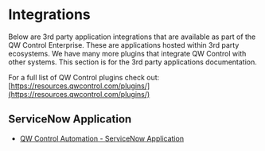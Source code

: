 # Integrations

Below are 3rd party application integrations that are available as part of the QW Control Enterprise. These are applications hosted within 3rd party ecosystems. We have many more plugins that integrate QW Control with other systems. This section is for the 3rd party applications documentation.  

For a full list of QW Control plugins check out: [https://resources.qwcontrol.com/plugins/](https://resources.qwcontrol.com/plugins/)

## ServiceNow Application

- [QW Control Automation - ServiceNow Application](/manual/integrations/servicenow-app.md)
